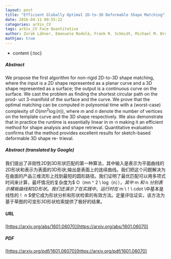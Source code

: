 ```yaml
---
layout: post
title: "Efficient Globally Optimal 2D-to-3D Deformable Shape Matching"
date: 2016-04-11 09:55:22
categories: arXiv_CV
tags: arXiv_CV Face Quantitative
author: Zorah Lähner, Emanuele Rodolà, Frank R. Schmidt, Michael M. Bronstein, Daniel Cremers
mathjax: true
---
```


* content
{:toc}

##### Abstract
We propose the first algorithm for non-rigid 2D-to-3D shape matching, where the input is a 2D shape represented as a planar curve and a 3D shape represented as a surface; the output is a continuous curve on the surface. We cast the problem as finding the shortest circular path on the prod- uct 3-manifold of the surface and the curve. We prove that the optimal matching can be computed in polynomial time with a (worst-case) complexity of $O(mn^2\log(n))$, where $m$ and $n$ denote the number of vertices on the template curve and the 3D shape respectively. We also demonstrate that in practice the runtime is essentially linear in $m\!\cdot\! n$ making it an efficient method for shape analysis and shape retrieval. Quantitative evaluation confirms that the method provides excellent results for sketch-based deformable 3D shape re- trieval.

##### Abstract (translated by Google)
我们提出了非刚性2D到3D形状匹配的第一种算法，其中输入是表示为平面曲线的2D形状和表示为表面的3D形状;输出是表面上的连续曲线。我们把这个问题解决为在曲面的产品三维流形上找到最短的圆形路径。我们证明了最优匹配可以用多项式时间来计算，最坏情况的复杂度为$ O（mn ^ 2 \ log（n））$，其中$ m $和$ n $分别表示模板曲线和3D形状。我们还演示了在实践中，运行时在$ m \！\ cdot \中基本是线性的！ n $使它成为形状分析和形状检索的有效方法。定量评估证实，该方法为基于草图的可变形3D形状检索提供了极好的结果。

##### URL
[https://arxiv.org/abs/1601.06070](https://arxiv.org/abs/1601.06070)

##### PDF
[https://arxiv.org/pdf/1601.06070](https://arxiv.org/pdf/1601.06070)

